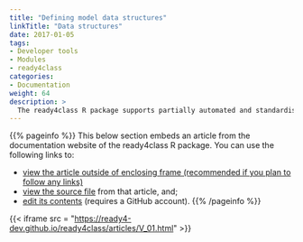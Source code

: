 ```yaml
---
title: "Defining model data structures"
linkTitle: "Data structures"
date: 2017-01-05
tags:
- Developer tools
- Modules
- ready4class
categories:
- Documentation
weight: 64
description: >
  The ready4class R package supports partially automated and standardised workflows for defining the data structures to be used in computational models. 
---
```


{{% pageinfo %}}
This below section embeds an article from the documentation website of the ready4class R package. You can use the following links to:

* [view the article outside of enclosing frame (recommended if you plan to follow any links)](https://ready4-dev.github.io/ready4class/articles/V_01.html)
* [view the source file](https://github.com/ready4-dev/ready4class/blob/master/vignettes/V_01.Rmd) from that article, and;
* [edit its contents](https://github.com/ready4-dev/ready4class/edit/master/vignettes/V_01.Rmd) (requires a GitHub account).
{{% /pageinfo %}}

{{< iframe src = "https://ready4-dev.github.io/ready4class/articles/V_01.html" >}}